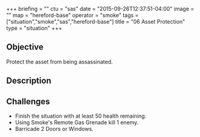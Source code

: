 +++
briefing = ""
ctu = "sas"
date = "2015-09-26T12:37:51-04:00"
image = ""
map = "hereford-base"
operator = "smoke"
tags = ["situation","smoke","sas","hereford-base"]
title = "06 Asset Protection"
type = "situation"
+++

## Objective

Protect the asset from being assassinated.

## Description


## Challenges

* Finish the situation with at least 50 health remaining.
* Using Smoke's Remote Gas Grenade kill 1 enemy.
* Barricade 2 Doors or Windows.
